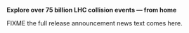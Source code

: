 **Explore over 75 billion LHC collision events — from home**

FIXME the full release announcement news text comes here.
